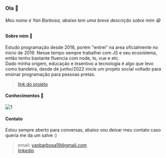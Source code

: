 ### Ola 👋
###### Meu nome é Yan Barbosa, abaixo tem uma breve descrição sobre mim 😄
<!--
**ybarbosa/ybarbosa** is a ✨ _special_ ✨ repository because its `README.md` (this file) appears on your GitHub profile.

Here are some ideas to get you started:

- 🔭 I’m currently working on ...
- 🌱 I’m currently learning ...
- 👯 I’m looking to collaborate on ...
- 🤔 I’m looking for help with ...
- 💬 Ask me about ...
- 📫 How to reach me: ...
- 😄 Pronouns: ...
- ⚡ Fun fact: ...
-->

#### Sobre mim 💬
Estudo programação desde 2018, porém "entrei" na area oficialmente no inicio de 2019. Nesse tempo sempre trabalhei com JS e seu ecosistema, então tenho bastante fluencia com node, ts, vue e etc. <br>
Dado minha origem, educação e insentivo a tecnologia é algo que levo como bandeira, desde de junho/2022 inicie um projeto social voltado para ensinar programação para pessoas pretas.
> [link do projeto](https://www.youtube.com/@devsdoamanha4044)

#### Conhecimentos 🌱
![1](https://user-images.githubusercontent.com/33788881/209362493-357d4dde-3ac7-495b-a624-de20f73c4a44.png)

#### Contato
Estou sempre aberto para conversas, abaixo vou deixar meu contato caso queria me da um salve :) 

> email: yanbarbosa19@gmail.com <br>
> [linkedin](https://www.linkedin.com/in/yan-barbosa-83018497)
